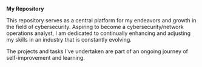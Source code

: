 **My Repository**


This repository serves as a central platform for my endeavors and growth in the field of cybersecurity. Aspiring to become a cybersecurity/network operations analyst, I am dedicated to continually enhancing and adjusting my skills in an industry that is constantly evolving.

The projects and tasks I've undertaken are part of an ongoing journey of self-improvement and learning.
